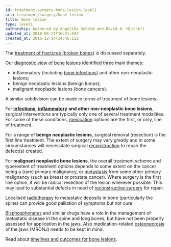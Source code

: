 ```yaml
---
id: treatment-surgery-bone-lesion-level1
uri: treatment/surgery/bone-lesion
title: Bone lesion
type: level1
authorship: Authored by Angelika Sebald and David A. Mitchell
updated_at: 2018-05-21T16:31:59Z
created_at: 2016-12-14T14:45:11Z
---
```


<aside>
    <p>The <a href="/treatment/surgery/fracture">treatment of fractures (broken bones)</a>        is discussed separately.</p>
</aside>
<p>Our <a href="/diagnosis/a-z/bone-lesion">diagnostic view of bone lesions</a>    identified three main themes:</p>
<ul>
    <li>inflammatory (including <a href="/diagnosis/a-z/infection">bone infections</a>)
        and other non-neoplastic lesions;</li>
    <li>benign neoplastic lesions (benign lumps);</li>
    <li>malignant neoplastic lesions (bone cancers).</li>
</ul>
<p>A similar subdivision can be made in terms of treatment of bone
    lesions.</p>
<p>For <a href="/diagnosis/a-z/infection"><strong>infections</strong></a><strong>,</strong>    <a href="/treatment/other/medication/inflammation"><strong>inflammatory</strong></a>    <strong>and other non-neoplastic bone lesions</strong>, surgical
    interventions are typically only one of several treatment
    modalities. For some of these conditions, <a href="/treatment/other/medication">medication</a>    options are the first, or only, line of treatment.</p>
<p>For a range of <strong>benign neoplastic lesions</strong>, surgical
    removal (resection) is the first line treatment. The extent
    of surgery may vary greatly and in some circumstances will
    necessitate surgical <a href="/treatment/surgery/reconstruction">reconstruction</a>    to repair the defect(s) created.</p>
<p>For <strong>malignant neoplastic bone lesions</strong>, the overall
    treatment scheme and type/extent of treatment options depends
    to some extent on the cancer being a (rare) primary malignancy,
    or <a href="/diagnosis/a-z/tumour/metastases">metastasis</a>    from some other primary malignancy (such as breast or prostate
    cancer). Where surgery is the first line option, it will
    be radical resection of the lesion wherever possible. This
    may lead to substantial defects in need of <a href="/treatment/surgery/reconstruction">reconstructive surgery</a>    for repair.</p>
<p>Localised <a href="/treatment/radiotherapy">radiotherapy</a>    to metastatic deposits in bone (particularly the spine) can
    provide good palliation of symptoms but not cure.</p>
<p><a href="/treatment/other/medication/miscellaneous/bisphosphonates">Bisphosphonates</a>    and similar drugs have a role in the management of metastatic
    disease in the spine and long bones, but have not been properly
    assessed for application in the jaws. Also medication-related
    <a href="/diagnosis/a-z/necrosis/hard/more-info">osteonecrosis</a>    of the jaws (MRONJ) needs to be kept in mind.</p>
<aside>
    <p>Read about <a href="/treatment/timelines/bone-lesion">timelines and outcomes for bone lesions</a>.</p>
</aside>
